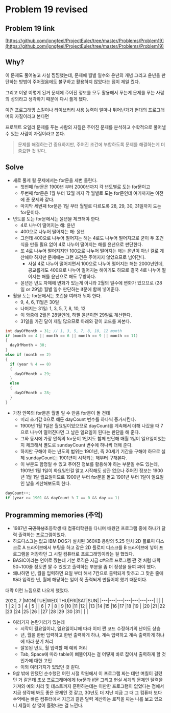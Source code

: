 # Problem 19 revised

## Problem 19 link

[https://github.com/jongfeel/ProjectEuler/tree/master/Problems/Problem19](https://github.com/jongfeel/ProjectEuler/tree/master/Problems/Problem19)

## Why?

이 문제도 풀어놓고 사실 찜찜했는데, 문제에 월별 일수와 윤년의 개념 그리고 윤년을 판단하는 방법이 주어졌음에도 불구하고 활용하지 않았다는 점이 제일 컸다.

그리고 이왕 이렇게 된거 문제에 주어진 정보를 모두 활용해서 푸는게 문제를 푸는 사람의 성의라고 생각하기 때문에 다시 풀게 됐다.

이건 프로그래밍 스킬이나 라이브러리 사용 능력이 얼마나 뛰어난가가 현대의 프로그래머의 자질이라고 본다면

프로젝트 오일러 문제를 푸는 사람의 자질은 주어진 문제를 분석하고 수학적으로 풀어낼 수 있는 사람이 자질이라고 본다.

> 문제를 해결하는건 중요하지만, 주어진 조건에 부합하도록 문제를 해결하는게 더 중요한 것 같다.

## Solve

- 새로 풀게 될 문제에서는 for문을 세번 돌린다.
  - 첫번째 for문은 1900년 부터 2000년까지 각 년도별로 도는 for문이고
  - 두번째 for문은 1월 부터 12월 까지 각 월별로 도는 for문인데 여기까지는 이전에 푼 문제와 같다.
  - 마지막 세번째 for문은 1일 부터 월별로 다르도록 28, 29, 30, 31일까지 도는 for문이다.
- 년도를 도는 for문에서는 윤년을 체크해야 한다.
  - 4로 나누어 떨어지는 해: 윤년
  - 400으로 나누어 떨어지는 해: 윤년
  - 그런데 400으로 나누어 떨어지는 해는 4로도 나누어 떨어지므로 굳이 두 조건식을 만들 필요 없이 4로 나누어 떨어지는 해를 윤년으로 판단한다.
  - 또 4로 나누어 떨어지지만 100으로 나누어 떨어지는 해는 윤년이 아닌 걸로 계산해야 하지만 문제에는 그런 조건은 주어지지 않았으므로 넘어간다.
    - 사실 4로 나누어 떨어지면서 100으로 나누어 떨어지는 해는 2000년인데, 공교롭게도 400으로 나누어 떨어지는 해이기도 하므로 결국 4로 나누어 떨어지는 해를 윤년으로 해도 무방하다.
  - 윤년은 년도 자체에 변화가 있는게 아니라 2월의 일수에 변화가 있으므로 (28일 or 29일) 월별 일수 판단하는 if문에 함께 넣어준다.
- 월을 도는 for문에서는 조건을 여러개 둬야 한다.
  - 9, 4, 6, 11월은 30일
  - 나머지는 31일: 1, 3, 5, 7, 8, 10, 12
  - 이 와중에 2월은 28일인데, 하필 윤년이면 29일로 계산한다.
  - 31일을 가진 달이 제일 많으므로 아래와 같이 코드를 짜본다.

``` csharp
int dayOfMonth = 31; // 1, 3, 5, 7, 8, 10, 12 month
if (month == 4 || month == 6 || month == 9 || month == 11)
{
  dayOfMonth = 30;
}
else if (month == 2)
{
  if (year % 4 == 0)
  {
    dayOfMonth = 29;
  }
  else
  {
    dayOfMonth = 28;
  }
}
```

- 가장 안쪽의 for문은 월별 일 수 만큼 for문이 돌 건데
  - 미리 초기값 0으로 해둔 dayCount 변수를 하나씩 증가시킨다.
  - 1900년 1월 1일은 월요일이었으므로 dayCount를 계속해서 더해 나갔을 때 7으로 나누어 떨어진다면 그 날은 일요일이 된다는 판단을 해 준다.
  - 그와 동시에 가장 안쪽의 for문이 1인지도 함께 판단해 매월 1일이 일요일이었는지 체크해서 별도로 sundayCount 변수에 하나씩 더해 준다.
  - 하지만 구해야 하는 년도의 범위는 1901년, 즉 20세기 기간을 구해야 하므로 실제 sundayCount는 1901년이 시작되는 해부터 구해본다.
  - 이 부분도 함정일 수 있고 주어진 정보를 활용해야 하는 부분일 수도 있는데, 1901년 1월 1일이 화요일인걸 알고 시작해도 상관 없으나 주어진 정보는 1900년 1월 1일 월요일이므로 1900년 부터 for문을 돌고 1901년 부터 1일이 일요일인 날을 계산해보도록 한다.

``` csharp
dayCount++;
if (year >= 1901 && dayCount % 7 == 0 && day == 1)
```

## Programming memories (추억)

- 1987년 ~~국민학생~~초등학생 때 컴퓨터학원을 다니며 배웠던 프로그램 중에 하나가 달력 출력하는 프로그램이었다.
- 하드디스크는 없고 IBM DOS가 설치된 360KB 용량의 5.25 인치 2D 플로피 디스크로 A 드라이브에서 부팅을 하고 같은 2D 플로피 디스크를 B 드라이브에 넣어 프로그램을 저장하던 그 시절 컴퓨터로 프로그래밍이라는 걸 했었다.
- BASIC이라는 언어로 짰는데 기본 로직은 지금 c#으로 프로그램 짠 것 처럼 대략 50~100줄 정도면 짤 수 있었고 출력하는 부분을 좀 더 정성을 들여 짜야 했다.
- 왜냐하면 년, 월을 입력하면 요일 부터 해서 7칸으로 출력되게 맞추고 그 맞춘 줄에 따라 입력한 년, 월에 해당하는 일이 쭉 출력되게 만들어야 했기 때문이다.

대략 이런 느낌으로 나오게 했었다.

2020, 7
|MON|TUE|WED|THU|FRI|SAT|SUN|
|---|---|---|---|---|---|---|
|   |   | 1 | 2 | 3 | 4 | 5 |
| 6 | 7 | 8 | 9 |10 |11 |12 |
|13 |14 |15 |16 |17 |18 |19 |
|20 |21 |22 |23 |24 |25 |26 |
|27 |28 |29 |30 |31 |   |   |

- 여러가지 논란거리가 있는데
  - 시작이 월요일이냐, 일요일이냐에 따라 이미 짠 코드 수정하기의 난이도 상승
  - 년, 월을 한번 입력하고 한번 출력하게 하냐, 계속 입력하고 계속 출력하게 하냐에 따라 분기 처리
  - 잘못된 년도, 월 입력할 때 예외 처리
  - Tab, Space에 따라 table이 삐뚤어지는 걸 어떻게 바로 잡아서 출력하게 할 것인가에 대한 고민
  - 이외 여러가지가 있었던 것 같다.
- 9살 밖에 안됐던 순수했던 어린 시절 학원에서 이 프로그램 짜는 데만 며칠이 걸렸던 거 같은데 초보 프로그래머에게 for문과 if문 그리고 현실 세계의 문제인 달력을 가져와 예외 처리 및 테스트까지 훈련하는데는 이만한 프로그램이 없었다는 점에서 지금 생각해 봐도 좋은 문제인 것 같고, 30년도 더 지난 지금 그 때 그 컴퓨터 보다 수억배는 빠른 컴퓨터에서 지금과 같은 달력 계산하는 로직을 짜는 나를 보고 있으니 세월이 참 많이 흘렀다는 걸 느낀다.
